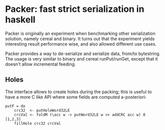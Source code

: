 Packer: fast strict serialization in haskell
============================================

Packer is originally an experiment when benchmarking other serialization
solution, namely cereal and binary. It turns out that the experiment yields
interesting result performance wise, and also allowed different use cases.

Packer provides a way to de-serialize and serialize data, from/to bytestring.
The usage is very similar to binary and cereal runPut/runGet, except that it
doesn't allow incremental feeding.

Holes
-----

The interface allows to create holes during the packing; this is useful to
have a more C like API where some fields are computed a-posteriori:

    putF = do
        crc32  <- putHoleWord32LE
        crcVal <- foldM (\acc w -> putWord32LE w >> addCRC acc w) 0 [1,2,3]
        fillHole crc32 crcVal
